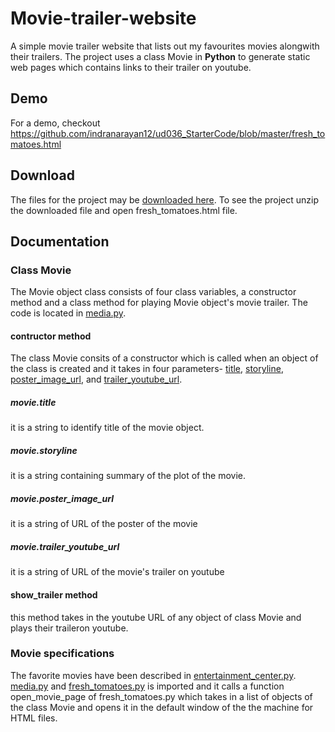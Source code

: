 # Movie-trailer-website
A simple movie trailer website that lists out my favourites movies alongwith their trailers. The project uses a class Movie in **Python** to generate static web pages which contains links to their trailer on youtube.

## Demo
For a demo, checkout <https://github.com/indranarayan12/ud036_StarterCode/blob/master/fresh_tomatoes.html>

## Download
The files for the project may be [downloaded here](https://github.com/indranarayan12/ud036_StarterCode/archive/master.zip).
To see the project unzip the downloaded file and open fresh_tomatoes.html file.

## Documentation
### Class Movie
The Movie object class consists of four class variables, a constructor method and a class method for playing Movie object's movie trailer. The code is located in [media.py]().

#### contructor method
The class Movie consits of a constructor which is called when an object of the class is created and it takes in four parameters- [title](#movietitle), [storyline](#moviestoryline), [poster_image_url](#movieposter_image_url), and [trailer_youtube_url](#movietrailer_youtube_url).

##### movie.title
it is a string to identify title of the movie object.

##### movie.storyline
it is a string containing summary of the plot of the movie.

##### movie.poster_image_url
it is a string of URL of the poster of the movie

##### movie.trailer_youtube_url
it is a string of URL of the movie's trailer on youtube

#### show_trailer method
this method takes in the youtube URL of any object of class Movie and plays their traileron youtube.

### Movie specifications
The favorite movies have been described in [entertainment_center.py](https://github.com/indranarayan12/ud036_StarterCode/blob/master/entertainment_center.py). [media.py]() and [fresh_tomatoes.py]() is imported and it calls a function open_movie_page of fresh_tomatoes.py which takes in a list of objects of the class Movie and opens it in the default window of the the machine for HTML files.
